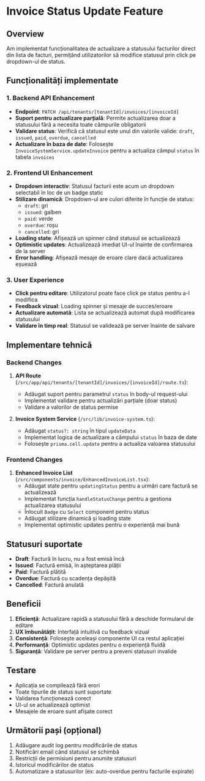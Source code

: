 # Invoice Status Update Feature

## Overview
Am implementat funcționalitatea de actualizare a statusului facturilor direct din lista de facturi, permițând utilizatorilor să modifice statusul prin click pe dropdown-ul de status.

## Funcționalități implementate

### 1. Backend API Enhancement
- **Endpoint**: `PATCH /api/tenants/[tenantId]/invoices/[invoiceId]`
- **Suport pentru actualizare parțială**: Permite actualizarea doar a statusului fără a necesita toate câmpurile obligatorii
- **Validare status**: Verifică că statusul este unul din valorile valide: `draft`, `issued`, `paid`, `overdue`, `cancelled`
- **Actualizare în baza de date**: Folosește `InvoiceSystemService.updateInvoice` pentru a actualiza câmpul `status` în tabela `invoices`

### 2. Frontend UI Enhancement
- **Dropdown interactiv**: Statusul facturii este acum un dropdown selectabil în loc de un badge static
- **Stilizare dinamică**: Dropdown-ul are culori diferite în funcție de status:
  - `draft`: gri
  - `issued`: galben
  - `paid`: verde
  - `overdue`: roșu
  - `cancelled`: gri
- **Loading state**: Afișează un spinner când statusul se actualizează
- **Optimistic updates**: Actualizează imediat UI-ul înainte de confirmarea de la server
- **Error handling**: Afișează mesaje de eroare clare dacă actualizarea eșuează

### 3. User Experience
- **Click pentru editare**: Utilizatorul poate face click pe status pentru a-l modifica
- **Feedback vizual**: Loading spinner și mesaje de succes/eroare
- **Actualizare automată**: Lista se actualizează automat după modificarea statusului
- **Validare în timp real**: Statusul se validează pe server înainte de salvare

## Implementare tehnică

### Backend Changes
1. **API Route** (`/src/app/api/tenants/[tenantId]/invoices/[invoiceId]/route.ts`):
   - Adăugat suport pentru parametrul `status` în body-ul request-ului
   - Implementat validare pentru actualizări parțiale (doar status)
   - Validare a valorilor de status permise

2. **Invoice System Service** (`/src/lib/invoice-system.ts`):
   - Adăugat `status?: string` în tipul `updateData`
   - Implementat logica de actualizare a câmpului `status` în baza de date
   - Folosește `prisma.cell.update` pentru a actualiza valoarea statusului

### Frontend Changes
1. **Enhanced Invoice List** (`/src/components/invoice/EnhancedInvoiceList.tsx`):
   - Adăugat state pentru `updatingStatus` pentru a urmări care factură se actualizează
   - Implementat funcția `handleStatusChange` pentru a gestiona actualizarea statusului
   - Înlocuit `Badge` cu `Select` component pentru status
   - Adăugat stilizare dinamică și loading state
   - Implementat optimistic updates pentru o experiență mai bună

## Statusuri suportate
- **Draft**: Factură în lucru, nu a fost emisă încă
- **Issued**: Factură emisă, în așteptarea plății
- **Paid**: Factură plătită
- **Overdue**: Factură cu scadența depășită
- **Cancelled**: Factură anulată

## Beneficii
1. **Eficiență**: Actualizare rapidă a statusului fără a deschide formularul de editare
2. **UX îmbunătățit**: Interfață intuitivă cu feedback vizual
3. **Consistență**: Folosește aceleași componente UI ca restul aplicației
4. **Performanță**: Optimistic updates pentru o experiență fluidă
5. **Siguranță**: Validare pe server pentru a preveni statusuri invalide

## Testare
- Aplicația se compilează fără erori
- Toate tipurile de status sunt suportate
- Validarea funcționează corect
- UI-ul se actualizează optimist
- Mesajele de eroare sunt afișate corect

## Următorii pași (opțional)
1. Adăugare audit log pentru modificările de status
2. Notificări email când statusul se schimbă
3. Restricții de permisiuni pentru anumite statusuri
4. Istoricul modificărilor de status
5. Automatizare a statusurilor (ex: auto-overdue pentru facturile expirate)
